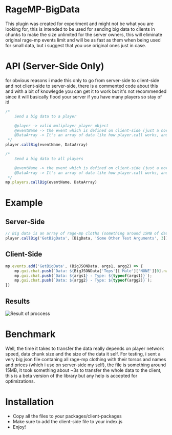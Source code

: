 # RageMP-BigData
This plugin was created for experiment and might not be what you are looking for, this is intended to be used for sending big data to clients in chunks to make the size unlimited for the server owners, this will eliminate original rage-mp events limit and will be as fast as them when being used for small data, but i suggest that you use original ones just in case.


# API (Server-Side Only)
for obvious reasons i made this only to go from server-side to client-side and not client-side to server-side, there is a commented code about this and with a bit of knowlegde you can get it to work but it's not recommended since it will basically flood your server if you have many players so stay of it!

```js
/*
    Send a big data to a player

    @player -> valid muliplayer player object
    @eventName -> the event which is defined on client-side (just a normal event name)
    @DataArray -> It's an array of data like how player.call works, and it supports all types of data (objects, numbers, strings with no effect on the typing!)
 */
player.callBig(eventName, DataArray)

/*
    Send a big data to all players

    @eventName -> the event which is defined on client-side (just a normal event name)
    @DataArray -> It's an array of data like how player.call works, and it supports all types of data (objects, numbers, strings with no effect on the typing!
 */
mp.players.callBig(eventName, DataArray)
```
# Example

## Server-Side
```js
// Big data is an array of rage-mp cloths (something around 15MB of data) and other ones are regular data (can be big data as well)
player.callBig('GetBigData', [BigData, 'Some Other Test Arguments', 3]);
```

## Client-Side
```js
mp.events.add('GetBigData', (BigJSONData, args1, argg2) => {
    mp.gui.chat.push(`Data: ${BigJSONData['Tops']['Male']['NONE'][0].name} - Type: ${typeof(BigJSONData)}`);
    mp.gui.chat.push(`Data: ${args1} - Type: ${typeof(args1)}`);
    mp.gui.chat.push(`Data: ${argg2} - Type: ${typeof(argg2)}`);
})
```

## Results
![Result of proccess](https://i.imgur.com/d7a7UiN.png)

# Benchmark
Well, the time it takes to transfer the data really depends on player network speed, data chunk size and the size of the data it self.
For testing, i sent a very big json file contaning all rage-mp clothing with their torsos and names and prices (which i use on server-side my self), the file is something around 15MB, it took something about ~3s to transfer the whole data to the client, this is a beta version of the library but any help is accepted for optimizations.


# Installation
- Copy all the files to your packages/client-packages
- Make sure to add the client-side file to your index.js
- Enjoy!
